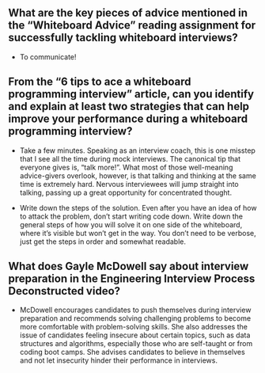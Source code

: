 ## What are the key pieces of advice mentioned in the “Whiteboard Advice” reading assignment for successfully tackling whiteboard interviews?

- To communicate!

## From the “6 tips to ace a whiteboard programming interview” article, can you identify and explain at least two strategies that can help improve your performance during a whiteboard programming interview?

- Take a few minutes.
Speaking as an interview coach, this is one misstep that I see all the time during mock interviews. The canonical tip that everyone gives is, “talk more!”. What most of those well-meaning advice-givers overlook, however, is that talking and thinking at the same time is extremely hard. Nervous interviewees will jump straight into talking, passing up a great opportunity for concentrated thought.

- Write down the steps of the solution.
Even after you have an idea of how to attack the problem, don’t start writing code down. Write down the general steps of how you will solve it on one side of the whiteboard, where it’s visible but won’t get in the way. You don’t need to be verbose, just get the steps in order and somewhat readable.

## What does Gayle McDowell say about interview preparation in the Engineering Interview Process Deconstructed video?

- McDowell encourages candidates to push themselves during interview preparation and recommends solving challenging problems to become more comfortable with problem-solving skills. She also addresses the issue of candidates feeling insecure about certain topics, such as data structures and algorithms, especially those who are self-taught or from coding boot camps. She advises candidates to believe in themselves and not let insecurity hinder their performance in interviews.